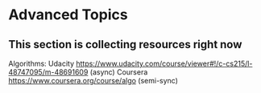 # Advanced Topics

## This section is collecting resources right now


Algorithms:
Udacity https://www.udacity.com/course/viewer#!/c-cs215/l-48747095/m-48691609 (async)
Coursera https://www.coursera.org/course/algo (semi-sync)